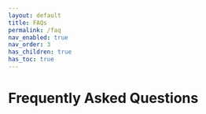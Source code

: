 ```yaml
---
layout: default
title: FAQs
permalink: /faq
nav_enabled: true
nav_order: 3
has_children: true
has_toc: true
---
```

# Frequently Asked Questions